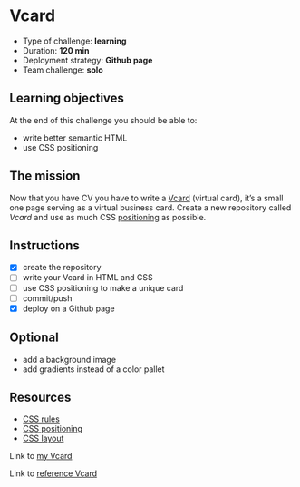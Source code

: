 # Vcard
* Type of challenge: **learning**
* Duration: **120 min**
* Deployment strategy: **Github page**
* Team challenge: **solo**

## Learning objectives
At the end of this challenge you should be able to:

* write better semantic HTML
* use CSS positioning

## The mission
Now that you have CV you have to write a [Vcard](https://tinyurl.com/ygu4o7r) (virtual card), it’s a small one page serving as a virtual business card. Create a new repository called *Vcard* and use as much CSS [positioning](https://developer.mozilla.org/en-US/docs/Web/CSS/position) as possible.

## Instructions
- [x] create the repository
- [ ] write your Vcard in HTML and CSS
- [ ] use CSS positioning to make a unique card
- [ ] commit/push
- [x] deploy on a Github page

## Optional
* add a background image
* add gradients instead of a color pallet

## Resources
* [CSS rules](https://www.w3schools.com/css/default.asp)
* [CSS positioning](http://learnlayout.com/position.html)
* [CSS layout](http://learnlayout.com/)

Link to [my Vcard](https://luisromeroaraya.github.io/Vcard)

Link to [reference Vcard](http://www.rbista.com/zwin/html/)
